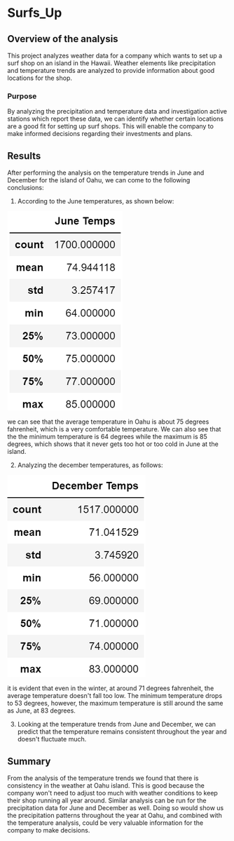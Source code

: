 # Surfs_Up

## Overview of the analysis

This project analyzes weather data for a company which wants to set up a surf shop on an island in the Hawaii. Weather elements like precipitation and temperature trends are analyzed to provide information about good locations for the shop.

### Purpose

By analyzing the precipitation and temperature data and investigation active stations which report these data, we can identify whether certain locations are a good fit for setting up surf shops. This will enable the company to make informed decisions regarding their investments and plans.

## Results

After performing the analysis on the temperature trends in June and December for the island of Oahu, we can come to the following conclusions:

1. According to the June temperatures, as shown below:

![June_temps](https://github.com/Zarif601/Surfs_Up/blob/main/Resources/June_temps.PNG)

we can see that the average temperature in Oahu is about 75 degrees fahrenheit, which is a very comfortable temperature. We can also see that the the minimum temperature is 64 degrees while the maximum is 85 degrees, which shows that it never gets too hot or too cold in June at the island.

2. Analyzing the december temperatures, as follows:

![December_temps](https://github.com/Zarif601/Surfs_Up/blob/main/Resources/Dec_temps.PNG)

it is evident that even in the winter, at around 71 degrees fahrenheit, the average temperature doesn't fall too low. The minimum temperature drops to 53 degrees, however, the maximum temperature is still around the same as June, at 83 degrees.

3. Looking at the temperature trends from June and December, we can predict that the temperature remains consistent throughout the year and doesn't fluctuate much.

## Summary

From the analysis of the temperature trends we found that there is consistency in the weather at Oahu island. This is good because the company won't need to adjust too much with weather conditions to keep their shop running all year around. Similar analysis can be run for the precipitation data for June and December as well. Doing so would show us the precipitation patterns throughout the year at Oahu, and combined with the temperature analysis, could be very valuable information for the company to make decisions.
